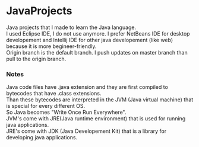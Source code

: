 # JavaProjects
Java projects that I made to learn the Java language.<br/>
I used Eclipse IDE, I do not use anymore. I prefer NetBeans IDE for desktop developement and Intellij IDE for other java developement (like web) because it is more begineer-friendly.<br/>
Origin branch is the default branch. I push updates on master branch than pull to the origin branch.<br/>

### Notes
Java code files have .java extension and they are first compiled to bytecodes that have .class extensions. <br/>
Than these bytecodes are interpreted in the JVM (Java virtual machine) that is special for every different OS. <br/>
So Java becomes "Write Once Run Everywhere". <br/>
JVM's come with JRE(Java runtime environment) that is used for running java applications. <br/>
JRE's come with JDK (Java Developement Kit) that is a library for developing java applications. <br/>
